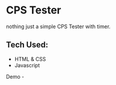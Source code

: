 # CPS Tester
 nothing just a simple CPS Tester with timer.

## Tech Used:
- HTML & CSS
- Javascript

Demo - 
